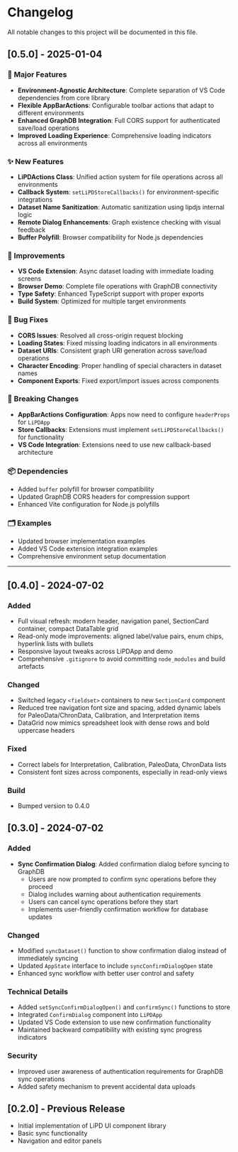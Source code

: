 # Changelog

All notable changes to this project will be documented in this file.

## [0.5.0] - 2025-01-04

### 🚀 Major Features
- **Environment-Agnostic Architecture**: Complete separation of VS Code dependencies from core library
- **Flexible AppBarActions**: Configurable toolbar actions that adapt to different environments
- **Enhanced GraphDB Integration**: Full CORS support for authenticated save/load operations
- **Improved Loading Experience**: Comprehensive loading indicators across all environments

### ✨ New Features
- **LiPDActions Class**: Unified action system for file operations across all environments
- **Callback System**: `setLiPDStoreCallbacks()` for environment-specific integrations
- **Dataset Name Sanitization**: Automatic sanitization using lipdjs internal logic
- **Remote Dialog Enhancements**: Graph existence checking with visual feedback
- **Buffer Polyfill**: Browser compatibility for Node.js dependencies

### 🔧 Improvements
- **VS Code Extension**: Async dataset loading with immediate loading screens
- **Browser Demo**: Complete file operations with GraphDB connectivity
- **Type Safety**: Enhanced TypeScript support with proper exports
- **Build System**: Optimized for multiple target environments

### 🐛 Bug Fixes
- **CORS Issues**: Resolved all cross-origin request blocking
- **Loading States**: Fixed missing loading indicators in all environments
- **Dataset URIs**: Consistent graph URI generation across save/load operations
- **Character Encoding**: Proper handling of special characters in dataset names
- **Component Exports**: Fixed export/import issues across components

### 🔄 Breaking Changes
- **AppBarActions Configuration**: Apps now need to configure `headerProps` for `LiPDApp`
- **Store Callbacks**: Extensions must implement `setLiPDStoreCallbacks()` for functionality
- **VS Code Integration**: Extensions need to use new callback-based architecture

### 📦 Dependencies
- Added `buffer` polyfill for browser compatibility
- Updated GraphDB CORS headers for compression support
- Enhanced Vite configuration for Node.js polyfills

### 🗂️ Examples
- Updated browser implementation examples
- Added VS Code extension integration examples  
- Comprehensive environment setup documentation

---

## [0.4.0] - 2024-07-02

### Added
- Full visual refresh: modern header, navigation panel, SectionCard container, compact DataTable grid
- Read-only mode improvements: aligned label/value pairs, enum chips, hyperlink lists with bullets
- Responsive layout tweaks across LiPDApp and demo
- Comprehensive `.gitignore` to avoid committing `node_modules` and build artefacts

### Changed
- Switched legacy `<fieldset>` containers to new `SectionCard` component
- Reduced tree navigation font size and spacing, added dynamic labels for PaleoData/ChronData, Calibration, and Interpretation items
- DataGrid now mimics spreadsheet look with dense rows and bold uppercase headers

### Fixed
- Correct labels for Interpretation, Calibration, PaleoData, ChronData lists
- Consistent font sizes across components, especially in read-only views

### Build
- Bumped version to 0.4.0

## [0.3.0] - 2024-07-02

### Added
- **Sync Confirmation Dialog**: Added confirmation dialog before syncing to GraphDB
  - Users are now prompted to confirm sync operations before they proceed
  - Dialog includes warning about authentication requirements
  - Users can cancel sync operations before they start
  - Implements user-friendly confirmation workflow for database updates

### Changed
- Modified `syncDataset()` function to show confirmation dialog instead of immediately syncing
- Updated `AppState` interface to include `syncConfirmDialogOpen` state
- Enhanced sync workflow with better user control and safety

### Technical Details
- Added `setSyncConfirmDialogOpen()` and `confirmSync()` functions to store
- Integrated `ConfirmDialog` component into `LiPDApp` 
- Updated VS Code extension to use new confirmation functionality
- Maintained backward compatibility with existing sync progress indicators

### Security
- Improved user awareness of authentication requirements for GraphDB sync operations
- Added safety mechanism to prevent accidental data uploads

## [0.2.0] - Previous Release
- Initial implementation of LiPD UI component library
- Basic sync functionality
- Navigation and editor panels 